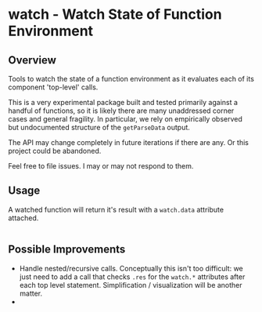 # watch - Watch State of Function Environment

## Overview

Tools to watch the state of a function environment as it evaluates each of its
component 'top-level' calls.

This is a very experimental package built and tested primarily against a handful
of functions, so it is likely there are many unaddressed corner cases and
general fragility.  In particular, we rely on empirically observed but
undocumented structure of the `getParseData` output.

The API may change completely in future iterations if there are any.  Or this
project could be abandoned.

Feel free to file issues.  I may or may not respond to them.

## Usage

A watched function will return it's result with a `watch.data` attribute
attached.

```{r}

```


## Possible Improvements

* Handle nested/recursive calls.  Conceptually this isn't too difficult: we just
  need to add a call that checks `.res` for the `watch.*` attributes after each
  top level statement.  Simplification / visualization will be another matter.
* 
